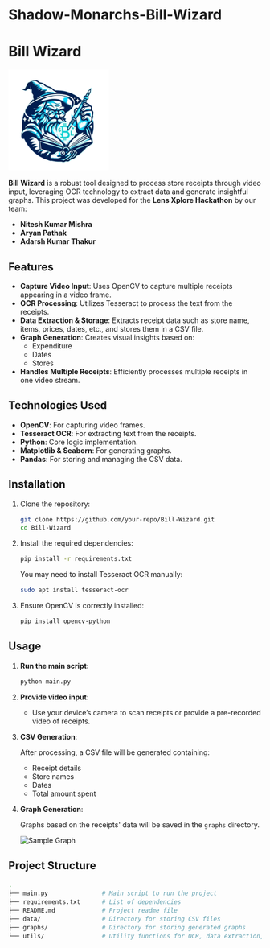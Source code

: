 # Shadow-Monarchs-Bill-Wizard
# Bill Wizard

<img src="og2.png" alt="Project Logo" width="200"/>

**Bill Wizard** is a robust tool designed to process store receipts through video input, leveraging OCR technology to extract data and generate insightful graphs. This project was developed for the **Lens Xplore Hackathon** by our team:

- **Nitesh Kumar Mishra**
- **Aryan Pathak**
- **Adarsh Kumar Thakur**

## Features

- **Capture Video Input**: Uses OpenCV to capture multiple receipts appearing in a video frame.
- **OCR Processing**: Utilizes Tesseract to process the text from the receipts.
- **Data Extraction & Storage**: Extracts receipt data such as store name, items, prices, dates, etc., and stores them in a CSV file.
- **Graph Generation**: Creates visual insights based on:
  - Expenditure
  - Dates
  - Stores
- **Handles Multiple Receipts**: Efficiently processes multiple receipts in one video stream.

## Technologies Used

- **OpenCV**: For capturing video frames.
- **Tesseract OCR**: For extracting text from the receipts.
- **Python**: Core logic implementation.
- **Matplotlib & Seaborn**: For generating graphs.
- **Pandas**: For storing and managing the CSV data.

## Installation

1. Clone the repository:

    ```bash
    git clone https://github.com/your-repo/Bill-Wizard.git
    cd Bill-Wizard
    ```

2. Install the required dependencies:

    ```bash
    pip install -r requirements.txt
    ```

    You may need to install Tesseract OCR manually:

    ```bash
    sudo apt install tesseract-ocr
    ```

3. Ensure OpenCV is correctly installed:

    ```bash
    pip install opencv-python
    ```

## Usage

1. **Run the main script:**

    ```bash
    python main.py
    ```

2. **Provide video input**:

   - Use your device’s camera to scan receipts or provide a pre-recorded video of receipts.

3. **CSV Generation**:

   After processing, a CSV file will be generated containing:
   - Receipt details
   - Store names
   - Dates
   - Total amount spent

4. **Graph Generation**:

   Graphs based on the receipts' data will be saved in the `graphs` directory.
   
   ![Sample Graph](path_to_sample_graph_image)

## Project Structure

```bash
.
├── main.py               # Main script to run the project
├── requirements.txt      # List of dependencies
├── README.md             # Project readme file
├── data/                 # Directory for storing CSV files
├── graphs/               # Directory for storing generated graphs
└── utils/                # Utility functions for OCR, data extraction, etc.

